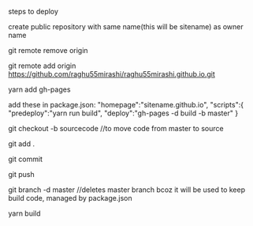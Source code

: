 steps to deploy

create public repository with same name(this will be sitename) as owner name

git remote remove origin

git remote add origin https://github.com/raghu55mirashi/raghu55mirashi.github.io.git

yarn add gh-pages

add these in package.json:
"homepage":"sitename.github.io",
"scripts":{
"predeploy":"yarn run build",
"deploy":"gh-pages -d build -b master"
}

git checkout -b sourcecode //to move code from master to source

git add .

git commit

git push

git branch -d master //deletes master branch bcoz it will be used to keep build code, managed by package.json

yarn build
